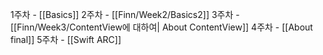 1주차 - [[Basics]]
2주차 - [[Finn/Week2/Basics2]]
3주차 - [[Finn/Week3/ContentView에 대하여| About ContentView]]
4주차 - [[About final]]
5주차 - [[Swift ARC]]